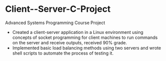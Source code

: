 # Client--Server-C-Project
Advanced Systems Programming Course Project
- Created a client-server application in a Linux environment using concepts of socket programming for 
client machines to run commands on the server and receive outputs, received 90% grade.
- Implemented basic load balancing methods using two servers and wrote shell scripts to automate the 
process of testing it.
